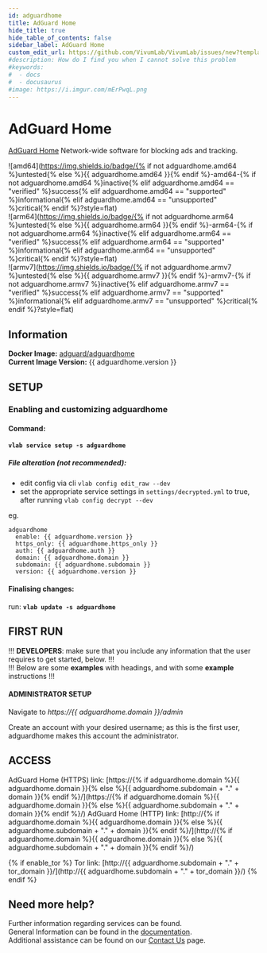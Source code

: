 ```yaml
---
id: adguardhome
title: AdGuard Home
hide_title: true
hide_table_of_contents: false
sidebar_label: AdGuard Home
custom_edit_url: https://github.com/VivumLab/VivumLab/issues/new?template=documentation.md
#description: How do I find you when I cannot solve this problem
#keywords:
#  - docs
#  - docusaurus
#image: https://i.imgur.com/mErPwqL.png
---
```


# AdGuard Home

[AdGuard Home](https://adguard.com/en/adguard-home/overview.html) Network-wide software for blocking ads and tracking.

![amd64](https://img.shields.io/badge/{% if not adguardhome.amd64 %}untested{% else %}{{ adguardhome.amd64 }}{% endif %}-amd64-{% if not adguardhome.amd64 %}inactive{% elif adguardhome.amd64 == "verified" %}success{% elif adguardhome.amd64 == "supported" %}informational{% elif adguardhome.amd64 == "unsupported" %}critical{% endif %}?style=flat) <br />
![arm64](https://img.shields.io/badge/{% if not adguardhome.arm64 %}untested{% else %}{{ adguardhome.arm64 }}{% endif %}-arm64-{% if not adguardhome.arm64 %}inactive{% elif adguardhome.arm64 == "verified" %}success{% elif adguardhome.arm64 == "supported" %}informational{% elif adguardhome.arm64 == "unsupported" %}critical{% endif %}?style=flat) <br />
![armv7](https://img.shields.io/badge/{% if not adguardhome.armv7 %}untested{% else %}{{ adguardhome.armv7 }}{% endif %}-armv7-{% if not adguardhome.armv7 %}inactive{% elif adguardhome.armv7 == "verified" %}success{% elif adguardhome.armv7 == "supported" %}informational{% elif adguardhome.armv7 == "unsupported" %}critical{% endif %}?style=flat) <br />

## Information

**Docker Image:** [adguard/adguardhome](https://registry.hub.docker.com/r/adguard/adguardhome) <br />
**Current Image Version:** {{ adguardhome.version }}

## SETUP

### Enabling and customizing adguardhome

#### Command:

**`vlab service setup -s adguardhome`**

##### File alteration (not recommended):

- edit config via cli `vlab config edit_raw --dev`
- set the appropriate service settings in `settings/decrypted.yml` to true, after running `vlab config decrypt --dev`

eg.
```
adguardhome
  enable: {{ adguardhome.version }}
  https_only: {{ adguardhome.https_only }}
  auth: {{ adguardhome.auth }}
  domain: {{ adguardhome.domain }}
  subdomain: {{ adguardhome.subdomain }}
  version: {{ adguardhome.version }}
```

#### Finalising changes:

run: **`vlab update -s adguardhome`**

## FIRST RUN

!!! **DEVELOPERS**: make sure that you include any information that the user requires to get started, below. !!! <br />
!!! Below are some **examples** with headings, and with some **example** instructions !!!

#### ADMINISTRATOR SETUP

Navigate to *https://{{ adguardhome.domain }}/admin*

Create an account with your desired username; as this is the first user, adguardhome makes this account the administrator.

## ACCESS

AdGuard Home (HTTPS) link: [https://{% if adguardhome.domain %}{{ adguardhome.domain }}{% else %}{{ adguardhome.subdomain + "." + domain }}{% endif %}/](https://{% if adguardhome.domain %}{{ adguardhome.domain }}{% else %}{{ adguardhome.subdomain + "." + domain }}{% endif %}/)
AdGuard Home (HTTP) link: [http://{% if adguardhome.domain %}{{ adguardhome.domain }}{% else %}{{ adguardhome.subdomain + "." + domain }}{% endif %}/](http://{% if adguardhome.domain %}{{ adguardhome.domain }}{% else %}{{ adguardhome.subdomain + "." + domain }}{% endif %}/)

{% if enable_tor %}
Tor link: [http://{{ adguardhome.subdomain + "." + tor_domain }}/](http://{{ adguardhome.subdomain + "." + tor_domain }}/)
{% endif %}

## Need more help?
Further information regarding services can be found. <br />
General Information can be found in the [documentation](https://vivumlab.com/docs). <br />
Additional assistance can be found on our [Contact Us](https://vivumlab.com/docs/contact) page.
